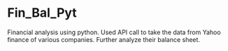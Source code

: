 # Fin_Bal_Pyt
Financial analysis using python. Used API call to take the data from Yahoo finance of various companies. Further analyze their balance sheet.
